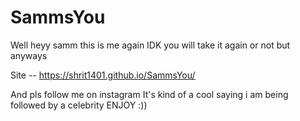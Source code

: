 # SammsYou

Well heyy samm this is me again IDK you will take it again or not but anyways 

Site -- https://shrit1401.github.io/SammsYou/

And pls follow me on instagram It's kind of a cool saying i am being followed by a celebrity ENJOY :))
